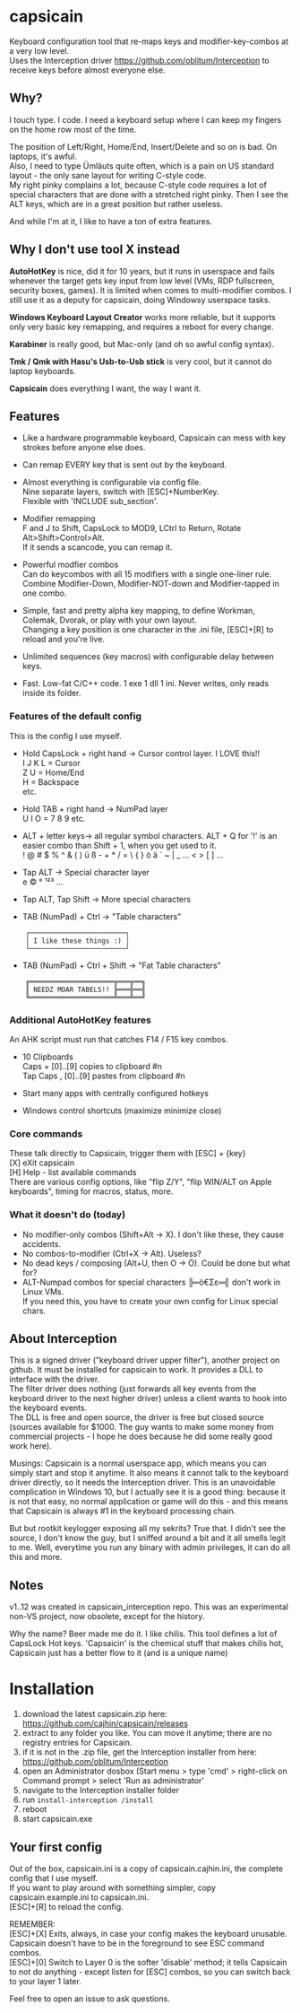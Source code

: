 # capsicain

Keyboard configuration tool that re-maps keys and modifier-key-combos at a very low level.  
Uses the Interception driver https://github.com/oblitum/Interception to receive keys before almost everyone else.  

## Why?

I touch type. I code. I need a keyboard setup where I can keep my fingers on the home row most of the time.  

The position of Left/Right, Home/End, Insert/Delete and so on is bad. On laptops, it's awful.  
Also, I need to type Ümläuts quite often, which is a pain on US standard layout - the only sane layout for writing C-style code.  
My right pinky complains a lot, because C-style code requires a lot of special characters that are done with a stretched right pinky. Then I see the ALT keys, which are in a great position but rather useless.  

And while I'm at it, I like to have a ton of extra features.   

## Why I don't use tool X instead
**AutoHotKey** is nice, did it for 10 years, but it runs in userspace and fails whenever the target gets key input from low level (VMs, RDP fullscreen, security boxes, games). It is limited when comes to multi-modifier combos. I still use it as a deputy for capsicain, doing Windowsy userspace tasks.  

**Windows Keyboard Layout Creator** works more reliable, but it supports only very basic key remapping, and requires a reboot for every change.  

**Karabiner** is really good, but Mac-only (and oh so awful config syntax).  

**Tmk / Qmk with Hasu's Usb-to-Usb stick** is very cool, but it cannot do laptop keyboards.  

**Capsicain** does everything I want, the way I want it.  

## Features

- Like a hardware programmable keyboard, Capsicain can mess with key strokes before anyone else does.  

- Can remap EVERY key that is sent out by the keyboard.  

- Almost everything is configurable via config file.   
  Nine separate layers, switch with [ESC]+NumberKey.   
  Flexible with 'INCLUDE sub_section'.  

- Modifier remapping   
  F and J to Shift, CapsLock to MOD9, LCtrl to Return, Rotate Alt>Shift>Control>Alt.  
  If it sends a scancode, you can remap it.  
    
- Powerful modfier combos  
  Can do keycombos with all 15 modifiers with a single one-liner rule.  
  Combine Modifier-Down, Modifier-NOT-down and Modifier-tapped in one combo.  
  
- Simple, fast and pretty alpha key mapping, to define Workman, Colemak, Dvorak, or play with your own layout.  
  Changing a key position is one character in the .ini file, [ESC]+[R] to reload and you're live.  

- Unlimited sequences (key macros) with configurable delay between keys.  

- Fast. Low-fat C/C++ code. 1 exe 1 dll 1 ini. Never writes, only reads inside its folder.
    
### Features of the default config 
This is the config I use myself.  

- Hold CapsLock + right hand -> Cursor control layer. I LOVE this!!  
    I J K L = Cursor  
    Z U = Home/End   
    H = Backspace  
    etc.  

- Hold TAB + right hand -> NumPad layer  
    U I O = 7 8 9  etc.  
    
- ALT + letter keys-> all regular symbol characters.
  ALT + Q for '!' is an easier combo than Shift + 1, when you get used to it.  
  ! @ # $ % ^ & ( ) ü ß - + * / = \ { } ö ä ` ~ | _ … < > [ ] ...  
  
- Tap ALT -> Special character layer  
    e © ° ¹²³ ...  
    
- Tap ALT, Tap Shift -> More special characters

- TAB (NumPad) + Ctrl -> "Table characters"  
```
    ┌────────────────────────┐  
    │ I like these things :) │  
    └────────────────────────┘  
```
- TAB (NumPad) + Ctrl + Shift -> "Fat Table characters"  
```
    ╔═════════════════════╦═══╦══╗  
    ║ NEEDZ MOAR TABELS!! ╠═══╬══╣  
    ╚═════════════════════╩═══╩══╝  
```
    
### Additional AutoHotKey features
An AHK script must run that catches F14 / F15 key combos.

- 10 Clipboards   
    Caps + [0]..[9] copies to clipboard #n   
    Tap Caps , [0]..[9] pastes from clipboard #n  
    
 - Start many apps with centrally configured hotkeys  
 
 - Windows control shortcuts (maximize minimize close)
  
### Core commands
These talk directly to Capsicain, trigger them with [ESC] + {key}  
    [X] eXit capsicain  
    [H] Help - list available commands  
There are various config options, like "flip Z/Y", "flip WIN/ALT on Apple keyboards", timing for macros, status, more.

### What it doesn't do (today)
- No modifier-only combos (Shift+Alt -> X). I don't like these, they cause accidents.
- No combos-to-modifier (Ctrl+X -> Alt). Useless?
- No dead keys / composing (Alt+U, then O -> Ö). Could be done but what for?
- ALT-Numpad combos for special characters ╠═ö€Σε═╣ don't work in Linux VMs.  
  If you need this, you have to create your own config for Linux special chars.  

## About Interception  
This is a signed driver ("keyboard driver upper filter"), another project on github. It must be installed for capsicain to work. It provides a DLL to interface with the driver.  
The filter driver does nothing (just forwards all key events from the keyboard driver to the next higher driver) unless a client wants to hook into the keyboard events.    
The DLL is free and open source, the driver is free but closed source (sources available for $1000. The guy wants to make some money from commercial projects - I hope he does because he did some really good work here).  

Musings: Capsicain is a normal userspace app, which means you can simply start and stop it anytime. It also means it cannot talk to the keyboard driver directly, so it needs the Interception driver. This is an unavoidable complication in Windows 10, but I actually see it is a good thing: because it is not that easy, no normal application or game will do this - and this means that Capsicain is always #1 in the keyboard processing chain.  

But but rootkit keylogger exposing all my sekrits? True that. I didn't see the source, I don't know the guy, but I sniffed around a bit and it all smells legit to me. Well, everytime you run any binary with admin privileges, it can do all this and more.   

## Notes
v1..12 was created in capsicain_interception repo. This was an experimental non-VS project, now obsolete, except for the history.

Why the name? Beer made me do it. I like chilis. This tool defines a lot of CapsLock Hot keys. 'Capsaicin' is the chemical stuff that makes chilis hot, Capsicain just has a better flow to it (and is a unique name)

# Installation
1. download the latest capsicain.zip here: https://github.com/cajhin/capsicain/releases 
2. extract to any folder you like. You can move it anytime; there are no registry entries for Capsicain.  
3. if it is not in the .zip file, get the Interception installer from here:  
    https://github.com/oblitum/Interception
4. open an Administrator dosbox (Start menu > type 'cmd' > right-click on Command prompt > select 'Run as administrator'  
5. navigate to the Interception installer folder  
6. run `install-interception /install`
7. reboot
8. start capsicain.exe

## Your first config
Out of the box, capsicain.ini is a copy of capsicain.cajhin.ini, the complete config that I use myself.  
If you want to play around with something simpler, copy capsicain.example.ini to capsicain.ini.  
[ESC]+[R] to reload the config.  

REMEMBER:  
[ESC]+[X] Exits, always, in case your config makes the keyboard unusable. Capsicain doesn't have to be in the foreground to see ESC command combos.   
[ESC]+[0] Switch to Layer 0 is the softer 'disable' method; it tells Capsicain to not do anything - except listen for [ESC] combos, so you can switch back to your layer 1 later.  

Feel free to open an issue to ask questions.  
